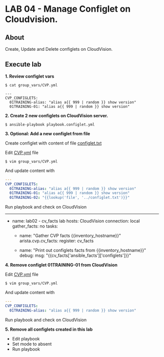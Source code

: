 # LAB 04 - Manage Configlet on Cloudvision.

## About

Create, Update and Delete configlets on CloudVision.

## Execute lab

__1. Review configlet vars__

```shell
$ cat group_vars/CVP.yml

---
CVP_CONFIGLETS:
  01TRAINING-alias: "alias a{{ 999 | random }} show version"
  01TRAINING-01: "alias a{{ 999 | random }} show version"
```

__2. Create 2 new configlets on CloudVision server.__

```shell
$ ansible-playbook playbook.configlet.yml
```

__3. Optional: Add a new configlet from file__

Create configlet with content of file [configlet.txt](configlet.txt)

Edit [CVP.yml](group_vars/CVP.yml) file

```
$ vim group_vars/CVP.yml
```

And update content with

```yaml
---
CVP_CONFIGLETS:
  01TRAINING-alias: "alias a{{ 999 | random }} show version"
  01TRAINING-01: "alias a{{ 999 | random }} show version"
  01TRAINING-02: "{{lookup('file', '../configlet.txt')}}"
```

Run playbook and check on CloudVision

---
- name: lab02 - cv_facts lab
  hosts: CloudVision
  connection: local
  gather_facts: no
  tasks:
    - name: "Gather CVP facts {{inventory_hostname}}"
      arista.cvp.cv_facts:
      register: cv_facts

    - name: "Print out configlets facts from {{inventory_hostname}}"
      debug:
              msg: "{{cv_facts['ansible_facts']['configlets']}}"

__4. Remove configlet 01TRAINING-01 from CloudVision__

Edit [CVP.yml](group_vars/CVP.yml) file

```
$ vim group_vars/CVP.yml
```

And update content with

```yaml
---
CVP_CONFIGLETS:
  01TRAINING-alias: "alias a{{ 999 | random }} show version"
```

Run playbook and check on CloudVision

__5. Remove all configlets created in this lab__

- Edit playbook
- Set mode to absent
- Run playbook
